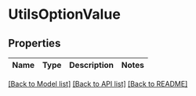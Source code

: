 # UtilsOptionValue

## Properties
Name | Type | Description | Notes
------------ | ------------- | ------------- | -------------

[[Back to Model list]](../vela-client/README.md#documentation-for-models) [[Back to API list]](../vela-client/README.md#documentation-for-api-endpoints) [[Back to README]](../vela-client/README.md)

